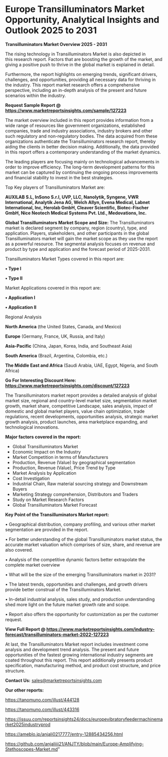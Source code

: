 # Europe Transilluminators Market Opportunity, Analytical Insights and Outlook 2025 to 2031

<Strong> Transilluminators Market Overview 2025 - 2031</strong>

The rising technology in Transilluminators Market is also depicted in this research report. Factors that are boosting the growth of the market, and giving a positive push to thrive in the global market is explained in detail.

Furthermore, the report highlights on emerging trends, significant drivers, challenges, and opportunities, providing all necessary data for thriving in the industry. This report market research offers a comprehensive perspective, including an in-depth analysis of the present and future scenarios within the industry.

<strong>Request Sample Report @ <a href=https://www.marketreportsinsights.com/sample/127223>https://www.marketreportsinsights.com/sample/127223</a></strong>

The market overview included in this report provides information from a wide range of resources like government organizations, established companies, trade and industry associations, industry brokers and other such regulatory and non-regulatory bodies. The data acquired from these organizations authenticate the Transilluminators research report, thereby aiding the clients in better decision making. Additionally, the data provided in this report offers a contemporary understanding of the market dynamics.

The leading players are focusing mainly on technological advancements in order to improve efficiency. The long-term development patterns for this market can be captured by continuing the ongoing process improvements and financial stability to invest in the best strategies.

Top Key players of Transilluminators Market are:

<strong>AUXILAB S.L, InSono S.r.l, UVP, LLC, Nanolytik, Syngene, VWR International, Analytik Jena AG, Welch Allyn, Evena Medical, Labnet International, Inc, Herolab GmbH, Cleaver Scientific, Biotec-Fischer GmbH, Nice Neotech Medical Systems Pvt. Ltd., Medovations, Inc.</strong>

<strong><b>Global Transilluminators Market Scope and Size:</b></strong>
The Transilluminators market is declared segment by company, region (country), type, and application. Players, stakeholders, and other participants in the global Transilluminators market will gain the market scope as they use the report as a powerful resource. The segmental analysis focuses on revenue and product by type and application and the forecast period of 2025-2031.

Transilluminators Market Types covered in this report are:

<strong>• Type I

• Type II</strong>

Market Applications covered in this report are:

<strong>• Application I

• Application II</strong> 

Regional Analysis

<strong>North America</strong> (the United States, Canada, and Mexico)

<strong>Europe</strong> (Germany, France, UK, Russia, and Italy)

<strong>Asia-Pacific</strong> (China, Japan, Korea, India, and Southeast Asia)

<strong>South America</strong> (Brazil, Argentina, Colombia, etc.)

<strong>The Middle East and Africa</strong> (Saudi Arabia, UAE, Egypt, Nigeria, and South Africa)

<strong>Go For Interesting Discount Here: <a href=https://www.marketreportsinsights.com/discount/127223>https://www.marketreportsinsights.com/discount/127223</a></strong>

The Transilluminators market report provides a detailed analysis of global market size, regional and country-level market size, segmentation market growth, market share, competitive Landscape, sales analysis, impact of domestic and global market players, value chain optimization, trade regulations, recent developments, opportunities analysis, strategic market growth analysis, product launches, area marketplace expanding, and technological innovations.

<strong><b>Major factors covered in the report:</b></strong>
<ul>
  <li>Global Transilluminators Market </li>
  <li>Economic Impact on the Industry</li>
  <li>Market Competition in terms of Manufacturers</li>
  <li>Production, Revenue (Value) by geographical segmentation</li>
  <li>Production, Revenue (Value), Price Trend by Type</li>
  <li>Market Analysis by Application</li>
  <li>Cost Investigation</li>
  <li>Industrial Chain, Raw material sourcing strategy and Downstream Buyers</li>
  <li>Marketing Strategy comprehension, Distributors and Traders</li>
  <li>Study on Market Research Factors</li>
  <li>Global Transilluminators Market Forecast</li>
</ul>

<strong><b>Key Point of the Transilluminators Market report:</b></strong>

• Geographical distribution, company profiling, and various other market segmentation are provided in the report.

• For better understanding of the global Transilluminators market status, the accurate market valuation which comprises of size, share, and revenue are also covered.

• Analysis of the competitive dynamic factors better extrapolate the complete market overview

• What will be the size of the emerging Transilluminators market in 2031?

• The latest trends, opportunities and challenges, and growth drivers provide better construal of the Transilluminators Market.

• In-detail industrial analysis, sales study, and production understanding shed more light on the future market growth rate and scope.

• Report also offers the opportunity for customization as per the customer request.

<strong><b>View Full Report @ <a href=https://www.marketreportsinsights.com/industry-forecast/transilluminators-market-2022-127223>https://www.marketreportsinsights.com/industry-forecast/transilluminators-market-2022-127223</a></b></strong>


At last, the Transilluminators Market report includes investment come analysis and development trend analysis. The present and future opportunities of the fastest growing international industry segments are coated throughout this report. This report additionally presents product specification, manufacturing method, and product cost structure, and price structure.

<strong>Contact Us:</strong>
sales@marketreportsinsights.com

<strong>Our other reports:</strong>

<a href=https://tanomuno.com/illust/444128>https://tanomuno.com/illust/444128</a>

<a href=https://tanomuno.com/illust/443316>https://tanomuno.com/illust/443316</a>

<a href=https://issuu.com/reportsinsights24/docs/europevibratoryfeedermachinemarket2025industryprod>https://issuu.com/reportsinsights24/docs/europevibratoryfeedermachinemarket2025industryprod</a>

<a href=https://ameblo.jp/anjali0217777/entry-12885434256.html>https://ameblo.jp/anjali0217777/entry-12885434256.html</a>

<a href=https://github.com/anjaliiii21/ANJTY/blob/main/Europe-Amplifying-Stethoscopes-Market.md>https://github.com/anjaliiii21/ANJTY/blob/main/Europe-Amplifying-Stethoscopes-Market.md</a>"
